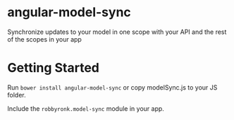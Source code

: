 angular-model-sync
==================

Synchronize updates to your model in one scope with your API and the rest of the scopes in your app

Getting Started
==================
Run `bower install angular-model-sync` or copy modelSync.js to your JS folder.

Include the `robbyronk.model-sync` module in your app.

